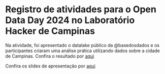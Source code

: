 # Registro de atividades para o Open Data Day 2024 no Laboratório Hacker de Campinas

Na atividade, foi apresentado o datalake público da @basedosdados e os participantes criaram uma análise prática utilizando dados sobre a cidade de Campinas. Confira o resultado por [aqui](https://docs.google.com/document/d/1PtINNAyNCmR6Sdxixni0KUIyBOd5FX2h0Qf-hBYUkAY/edit?tab=t.0#heading=h.s818hqcppqtp)

Confira os slides de apresentação por [aqui](https://docs.google.com/presentation/d/1I2J8BhSjlAWk9N-ZDaIetm-s--m0ZdOr4qzRPYvBKuk/edit#slide=id.g1f3bc8d14be_0_2)
